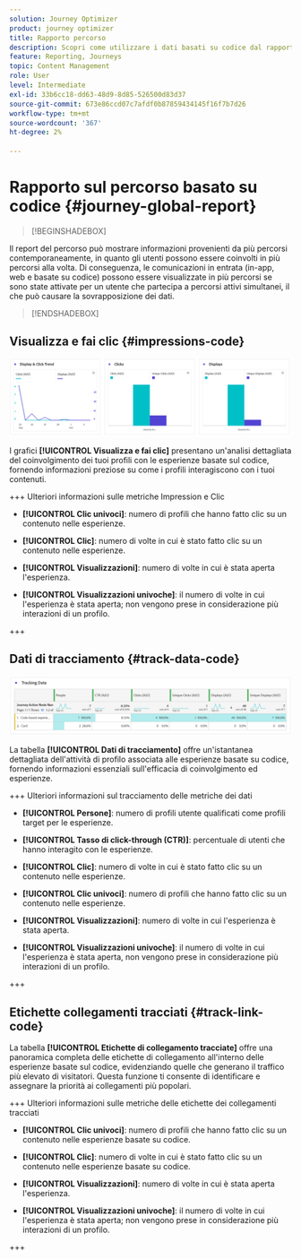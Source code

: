 ```yaml
---
solution: Journey Optimizer
product: journey optimizer
title: Rapporto percorso
description: Scopri come utilizzare i dati basati su codice dal rapporto sul percorso
feature: Reporting, Journeys
topic: Content Management
role: User
level: Intermediate
exl-id: 33b6cc18-dd63-48d9-8d85-526500d83d37
source-git-commit: 673e86ccd07c7afdf0b87859434145f16f7b7d26
workflow-type: tm+mt
source-wordcount: '367'
ht-degree: 2%

---
```


# Rapporto sul percorso basato su codice {#journey-global-report}

>[!BEGINSHADEBOX]

Il report del percorso può mostrare informazioni provenienti da più percorsi contemporaneamente, in quanto gli utenti possono essere coinvolti in più percorsi alla volta. Di conseguenza, le comunicazioni in entrata (in-app, web e basate su codice) possono essere visualizzate in più percorsi se sono state attivate per un utente che partecipa a percorsi attivi simultanei, il che può causare la sovrapposizione dei dati.

>[!ENDSHADEBOX]

## Visualizza e fai clic {#impressions-code}

![](assets/code-based-display.png)

I grafici **[!UICONTROL Visualizza e fai clic]** presentano un&#39;analisi dettagliata del coinvolgimento dei tuoi profili con le esperienze basate sul codice, fornendo informazioni preziose su come i profili interagiscono con i tuoi contenuti.

+++ Ulteriori informazioni sulle metriche Impression e Clic

* **[!UICONTROL Clic univoci]**: numero di profili che hanno fatto clic su un contenuto nelle esperienze.

* **[!UICONTROL Clic]**: numero di volte in cui è stato fatto clic su un contenuto nelle esperienze.

* **[!UICONTROL Visualizzazioni]**: numero di volte in cui è stata aperta l&#39;esperienza.

* **[!UICONTROL Visualizzazioni univoche]**: il numero di volte in cui l&#39;esperienza è stata aperta; non vengono prese in considerazione più interazioni di un profilo.

+++

## Dati di tracciamento {#track-data-code}

![](assets/code-based-tracking-data.png)

La tabella **[!UICONTROL Dati di tracciamento]** offre un&#39;istantanea dettagliata dell&#39;attività di profilo associata alle esperienze basate su codice, fornendo informazioni essenziali sull&#39;efficacia di coinvolgimento ed esperienze.

+++ Ulteriori informazioni sul tracciamento delle metriche dei dati

* **[!UICONTROL Persone]**: numero di profili utente qualificati come profili target per le esperienze.

* **[!UICONTROL Tasso di click-through (CTR)]**: percentuale di utenti che hanno interagito con le esperienze.

* **[!UICONTROL Clic]**: numero di volte in cui è stato fatto clic su un contenuto nelle esperienze.

* **[!UICONTROL Clic univoci]**: numero di profili che hanno fatto clic su un contenuto nelle esperienze.

* **[!UICONTROL Visualizzazioni]**: numero di volte in cui l&#39;esperienza è stata aperta.

* **[!UICONTROL Visualizzazioni univoche]**: il numero di volte in cui l&#39;esperienza è stata aperta, non vengono prese in considerazione più interazioni di un profilo.

+++

## Etichette collegamenti tracciati {#track-link-code}

La tabella **[!UICONTROL Etichette di collegamento tracciate]** offre una panoramica completa delle etichette di collegamento all&#39;interno delle esperienze basate sul codice, evidenziando quelle che generano il traffico più elevato di visitatori. Questa funzione ti consente di identificare e assegnare la priorità ai collegamenti più popolari.

+++ Ulteriori informazioni sulle metriche delle etichette dei collegamenti tracciati

* **[!UICONTROL Clic univoci]**: numero di profili che hanno fatto clic su un contenuto nelle esperienze basate su codice.

* **[!UICONTROL Clic]**: numero di volte in cui è stato fatto clic su un contenuto nelle esperienze basate su codice.

* **[!UICONTROL Visualizzazioni]**: numero di volte in cui è stata aperta l&#39;esperienza.

* **[!UICONTROL Visualizzazioni univoche]**: il numero di volte in cui l&#39;esperienza è stata aperta; non vengono prese in considerazione più interazioni di un profilo.

+++
